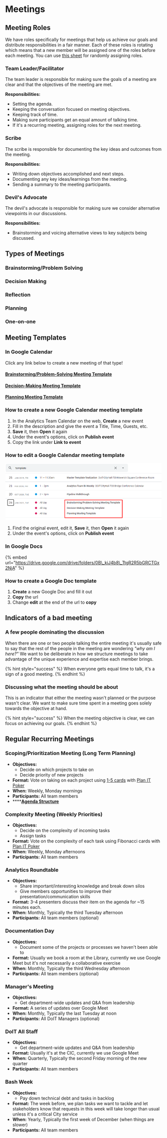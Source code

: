 # Meetings

## Meeting Roles

We have roles specifically for meetings that help us achieve our goals and distribute responsibilities in a fair manner. Each of these roles is rotating which means that a new member will be assigned one of the roles before each meeting. You can use [this sheet](https://docs.google.com/spreadsheets/d/1x3cZvN_cSlZwnyZnpbymhU1rJiQfTz4ZsgRv-BdIhS8/edit#gid=0) for randomly assigning roles.

### Team Leader/Facilitator

The team leader is responsible for making sure the goals of a meeting are clear and that the objectives of the meeting are met.

**Responsibilities:**

* Setting the agenda.
* Keeping the conversation focused on meeting objectives.
* Keeping track of time.
* Making sure participants get an equal amount of talking time.
* If it's a recurring meeting, assigning roles for the next meeting.

### Scribe

The scribe is responsible for documenting the key ideas and outcomes from the meeting.

**Responsibilities:**

* Writing down objectives accomplished and next steps.
* Documenting any key ideas/learnings from the meeting.
* Sending a summary to the meeting participants.

### Devil's Advocate

The devil's advocate is responsible for making sure we consider alternative viewpoints in our discussions.

**Responsibilities:**

* Brainstorming and voicing alternative views to key subjects being discussed.

## Types of Meetings

### Brainstorming/Problem Solving

### Decision Making

### Reflection

### Planning

### One-on-one

## Meeting Templates

### In Google Calendar

Click any link below to create a new meeting of that type!

#### [Brainstorming/Problem-Solving Meeting Template](https://calendar.google.com/event?action=TEMPLATE&tmeid=NjNhcWl0cXAxODFnZjE1dGU3cDdlazQxM3UgYm9zdG9uLmdvdl9sM2RrZjltYzYzOW11bzFndWJqOWt0bWxxOEBn&tmsrc=boston.gov_l3dkf9mc639muo1gubj9ktmlq8%40group.calendar.google.com)

#### [Decision-Making Meeting Template](https://calendar.google.com/event?action=TEMPLATE&tmeid=NzlzOWRkZWtybzM2Z3RhOWQ1YnFucGYwbTMgYm9zdG9uLmdvdl9sM2RrZjltYzYzOW11bzFndWJqOWt0bWxxOEBn&tmsrc=boston.gov_l3dkf9mc639muo1gubj9ktmlq8%40group.calendar.google.com)

#### [Planning Meeting Template](https://calendar.google.com/event?action=TEMPLATE&tmeid=N21jczM3aWVrdXZyMzlwbDY2aDlvdDVwYW0gYm9zdG9uLmdvdl9sM2RrZjltYzYzOW11bzFndWJqOWt0bWxxOEBn&tmsrc=boston.gov_l3dkf9mc639muo1gubj9ktmlq8%40group.calendar.google.com)

### How to create a new Google Calendar meeting template

1. In the Analytics Team Calendar on the web, **Create** a new event
2. Fill in the description and give the event a Title, Time, Guests, etc.
3. **Save** it, then **Open** it again
4. Under the event's options, click on **Publish event**
5. Copy the link under **Link to event**

### **How to edit a Google Calendar meeting template**

![Search &quot;template&quot; in Google Calendar](../../.gitbook/assets/google-calendar-meeting-template.png)

1. Find the original event, edit it, **Save** it, then **Open** it again
2. Under the event's options, click on **Publish event**

### **In Google Docs**

{% embed url="https://drive.google.com/drive/folders/0B\_kiJ4b8\_TtgR2R5bGRCTGx2NjA" %}

### **How to create a Google Doc template**

1. **Create** a new Google Doc and fill it out
2. **Copy** the url
3. Change **edit** at the end of the url to **copy**

## Indicators of a bad meeting

### A few people dominating the discussion

When there are one or two people talking the entire meeting it's usually safe to say that the rest of the people in the meeting are wondering _"why am I here?"_ We want to be deliberate in how we structure meetings to take advantage of the unique experience and expertise each member brings.

{% hint style="success" %}
When everyone gets equal time to talk, it's a sign of a good meeting.
{% endhint %}

### Discussing what the meeting should be about

This is an indicator that either the meeting wasn't planned or the purpose wasn't clear. We want to make sure time spent in a meeting goes solely towards the objective at hand.

{% hint style="success" %}
When the meeting objective is clear, we can focus on achieving our goals.
{% endhint %}

## Regular Recurring Meetings

### Scoping/Prioritization Meeting \(Long Term Planning\)

* **Objectives:**
  * Decide on which projects to take on
  * Decide priority of new projects
* **Format:** Vote on taking on each project using [1-5 cards](https://docs.boston.gov/analytics/guides/employee-handbook/communication#five-finger-voting-or-1-5-voting) with [Plan IT Poker](https://www.planitpoker.com/)
* **When:** Weekly, Monday mornings
* **Participants:** All team members
* \*\*\*\*[**Agenda Structure**](https://docs.google.com/document/d/1Tq_y3zWhtO9SmEXRHvCLkT95zDQHghUoPRI0CJ7Y1hg/edit?usp=sharing)  

### Complexity Meeting \(Weekly Priorities\)

* **Objectives:**
  * Decide on the complexity of incoming tasks
  * Assign tasks
* **Format:** Vote on the complexity of each task using Fibonacci cards with [Plan IT Poker](https://www.planitpoker.com/)
* **When:** Weekly, Monday afternoons
* **Participants:** All team members

### Analytics Roundtable

* **Objectives:**
  * Share important/interesting knowledge and break down silos
  * Give members opportunities to improve their presentation/communication skills
* **Format:** 3-4 presenters discuss their item on the agenda for ~15 minutes each.
* **When:** Monthly, Typically the third Tuesday afternoon
* **Participants:** All team members \(optional\)

### Documentation Day

* **Objectives:**
  * Document some of the projects or processes we haven't been able to
* **Format:** Usually we book a room at the Library, currently we use Google Meet but it's not necessarily a collaborative exercise
* **When:** Monthly, Typically the third Wednesday afternoon
* **Participants:** All team members \(optional\)

### Manager's Meeting

* **Objectives:**
  * Get department-wide updates and Q&A from leadership
* **Format:** A series of updates over Google Meet
* **When:** Monthly, Typically the last Tuesday at noon
* **Participants:** All DoIT Managers \(optional\)

### DoIT All Staff

* **Objectives:**
  * Get department-wide updates and Q&A from leadership
* **Format:** Usually it's at the CIC, currently we use Google Meet
* **When:** Quarterly, Typically the second Friday morning of the new quarter
* **Participants:** All team members

### Bash Week

* **Objectives:**
  * Pay down technical debt and tasks in backlog
* **Format:** The week before, we plan tasks we want to tackle and let stakeholders know that requests in this week will take longer than usual unless it's a critical City service
* **When:** Yearly, Typically the first week of December \(when things are slower\)
* **Participants:** All team members

